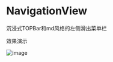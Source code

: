 # NavigationView
沉浸式TOPBar和md风格的左侧滑出菜单栏

效果演示

![image](https://github.com/x-mail/NavigationView/blob/master/demo/demo.gif)
